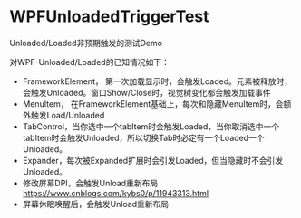 # WPFUnloadedTriggerTest
Unloaded/Loaded非预期触发的测试Demo

对WPF-Unloaded/Loaded的已知情况如下：
* FrameworkElement， 第一次加载显示时，会触发Loaded。元素被释放时，会触发Unloaded。窗口Show/Close时，视觉树变化都会触发加载事件
* MenuItem， 在FrameworkElement基础上，每次和隐藏MenuItem时，会额外触发Load/Unloaded
* TabControl，当你选中一个tabItem时会触发Loaded，当你取消选中一个tabItem时会触发Unloaded，所以切换Tab时必定有一个Loaded一个Unloaded。
* Expander，每次被Expanded扩展时会引发Loaded，但当隐藏时不会引发Unloaded。
* 修改屏幕DPI，会触发Unload重新布局 https://www.cnblogs.com/kybs0/p/11943313.html
* 屏幕休眠唤醒后，会触发Unload重新布局
